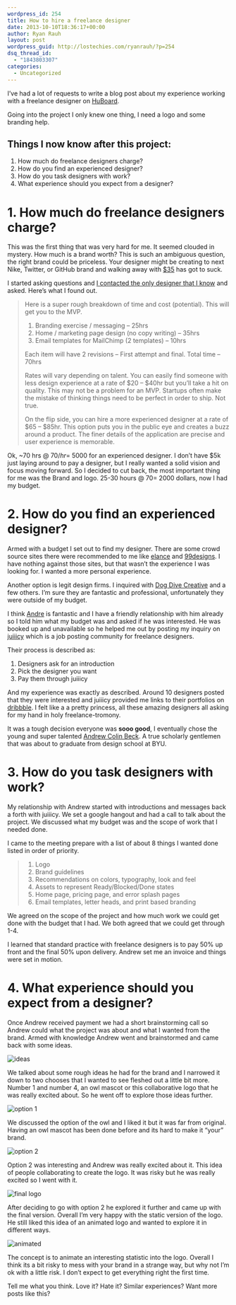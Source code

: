 ```yaml
---
wordpress_id: 254
title: How to hire a freelance designer
date: 2013-10-10T18:36:17+00:00
author: Ryan Rauh
layout: post
wordpress_guid: http://lostechies.com/ryanrauh/?p=254
dsq_thread_id:
  - "1843803307"
categories:
  - Uncategorized
---
```

I&#8217;ve had a lot of requests to write a blog post about my experience working with a freelance designer on [HuBoard](https://huboard.com).

Going into the project I only knew one thing, I need a logo and some branding help.

## Things I now know after this project:

  1. How much do freelance designers charge?
  2. How do you find an experienced designer?
  3. How do you task designers with work?
  4. What experience should you expect from a designer?

# 1&#46; How much do freelance designers charge?

This was the first thing that was very hard for me. It seemed clouded in mystery. How much is a brand worth? This is such an ambiguous question, the right brand could be priceless. Your designer might be creating to next Nike, Twitter, or GitHub brand and walking away with [$35](http://www.highsnobiety.com/2012/08/15/the-cost-of-a-logo-nike-coca-cola-london-2012/) has got to suck.

I started asking questions and [I contacted the only designer that I know](http://helloandre.com) and asked. Here&#8217;s what I found out.

> Here is a super rough breakdown of time and cost (potential). This will get you to the MVP.
> 
>   1. Branding exercise / messaging &#8211; 25hrs
>   2. Home / marketing page design (no copy writing) &#8211; 35hrs
>   3. Email templates for MailChimp (2 templates) &#8211; 10hrs
> 
> Each item will have 2 revisions &#8211; First attempt and final. Total time &#8211; 70hrs
> 
> Rates will vary depending on talent. You can easily find someone with less design experience at a rate of $20 &#8211; $40hr but you&#8217;ll take a hit on quality. This may not be a problem for an MVP. Startups often make the mistake of thinking things need to be perfect in order to ship. Not true.
> 
> On the flip side, you can hire a more experienced designer at a rate of $65 &#8211; $85hr. This option puts you in the public eye and creates a buzz around a product. The finer details of the application are precise and user experience is memorable.

Ok, ~70 hrs @ $70/hr = ~$5000 for an experienced designer. I don&#8217;t have $5k just laying around to pay a designer, but I really wanted a solid vision and focus moving forward. So I decided to cut back, the most important thing for me was the Brand and logo. 25-30 hours @ $70 = ~$2000 dollars, now I had my budget.

# 2&#46; How do you find an experienced designer?

Armed with a budget I set out to find my designer. There are some crowd source sites there were recommended to me like [elance](http://elance.com) and [99designs](http://99designs.com). I have nothing against those sites, but that wasn&#8217;t the experience I was looking for. I wanted a more personal experience.

Another option is legit design firms. I inquired with [Dog Dive Creative](http://dogdivecreative.com) and a few others. I&#8217;m sure they are fantastic and professional, unfortunately they were outside of my budget.

I think [Andre](http://helloandre.com) is fantastic and I have a friendly relationship with him already so I told him what my budget was and asked if he was interested. He was booked up and unavailable so he helped me out by posting my inquiry on [juiiicy](http://juiiicy.com) which is a job posting community for freelance designers.

Their process is described as:

  1. Designers ask for an introduction
  2. Pick the designer you want
  3. Pay them through juiiicy 

And my experience was exactly as described. Around 10 designers posted that they were interested and juiiicy provided me links to their portfolios on [dribbble](http://dribbble.com). I felt like a a pretty princess, all these amazing designers all asking for my hand in holy freelance-tromony.

It was a tough decision everyone was **sooo good**, I eventually chose the young and super talented [Andrew Colin Beck](http://andrewcolinbeck.com/). A true scholarly gentlemen that was about to graduate from design school at BYU.

# 3&#46; How do you task designers with work?

My relationship with Andrew started with introductions and messages back a forth with juiiicy. We set a google hangout and had a call to talk about the project. We discussed what my budget was and the scope of work that I needed done.

I came to the meeting prepare with a list of about 8 things I wanted done listed in order of priority.

>   1. Logo
>   2. Brand guidelines
>   3. Recommendations on colors, typography, look and feel
>   4. Assets to represent Ready/Blocked/Done states
>   5. Home page, pricing page, and error splash pages
>   6. Email templates, letter heads, and print based branding

We agreed on the scope of the project and how much work we could get done with the budget that I had. We both agreed that we could get through 1-4.

I learned that standard practice with freelance designers is to pay 50% up front and the final 50% upon delivery. Andrew set me an invoice and things were set in motion.

# 4&#46; What experience should you expect from a designer?

Once Andrew received payment we had a short brainstorming call so Andrew could what the project was about and what I wanted from the brand. Armed with knowledge Andrew went and brainstormed and came back with some ideas.

![ideas](http://cl.ly/image/2r0I0A2N4438/ideas.jpg)

We talked about some rough ideas he had for the brand and I narrowed it down to two chooses that I wanted to see fleshed out a little bit more. Number 1 and number 4, an owl mascot or this collaborative logo that he was really excited about. So he went off to explore those ideas further.

![option 1](http://cl.ly/image/46081k252V1U/Screen%20Shot%202013-10-10%20at%201.11.59%20PM.png)

We discussed the option of the owl and I liked it but it was far from original. Having an owl mascot has been done before and its hard to make it &#8220;your&#8221; brand.

![option 2](http://cl.ly/image/251d373u3N1y/Screen%20Shot%202013-10-10%20at%201.13.44%20PM.png)

Option 2 was interesting and Andrew was really excited about it. This idea of people collaborating to create the logo. It was risky but he was really excited so I went with it.

![final logo](http://cl.ly/image/0H3k2o042u16/Screen%20Shot%202013-10-10%20at%201.21.37%20PM.png)

After deciding to go with option 2 he explored it further and came up with the final version. Overall I&#8217;m very happy with the static version of the logo. He still liked this idea of an animated logo and wanted to explore it in different ways.

![animated](http://cl.ly/image/3d032G082a2I/Screen%20Shot%202013-10-10%20at%201.25.28%20PM.png)

The concept is to animate an interesting statistic into the logo. Overall I think its a bit risky to mess with your brand in a strange way, but why not I&#8217;m ok with a little risk. I don&#8217;t expect to get everything right the first time.

Tell me what you think. Love it? Hate it? Similar experiences? Want more posts like this?